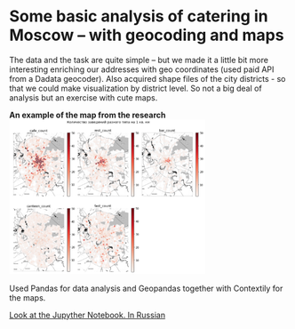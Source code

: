 # Some basic analysis of catering in Moscow – with geocoding and maps

The data and the task are quite simple – but we made it a little bit more interesting enriching our addresses with geo coordinates (used paid API from a Dadata geocoder). Also acquired shape files of the city districts - so that we could make visualization by district level. So not a big deal of analysis but an exercise with cute maps.

**An example of the map from the research**
<img src="https://github.com/nicolayoguy/praktikum-projects/blob/main/pics/cafe_maps.png" alt="map example" width="70%"/>

Used Pandas for data analysis and Geopandas together with Contextily for the maps.

[Look at the Jupyther Notebook. In Russian](https://github.com/nicolayoguy/praktikum-projects/blob/main/city_cafe/mos_catering_server.ipynb)